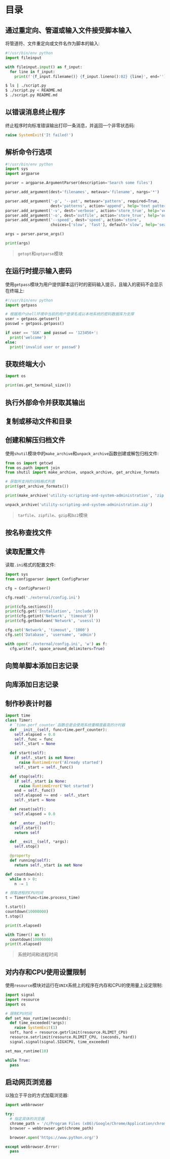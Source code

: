 # 目录

## 通过重定向、管道或输入文件接受脚本输入

将管道符、文件重定向或文件名作为脚本的输入:

```py
#!/usr/bin/env python
import fileinput

with fileinput.input() as f_input:
  for line in f_input:
    print(f'{f_input.filename()} {f_input.lineno():02} {line}', end='')

```

```sh
$ ls | ./script.py
$ ./script.py < README.md
$ ./script.py README.md

```

## 以错误消息终止程序

终止程序时向标准错误输出打印一条消息，并返回一个非零状态码:

```py
raise SystemExit('It failed!')

```

## 解析命令行选项

```py
#!/usr/bin/env python
import sys
import argparse

parser = argparse.ArgumentParser(description='Search some files')

parser.add_argument(dest='filenames', metavar='filename', nargs='*')

parser.add_argument('-p', '--pat', metavar='pattern', required=True, 
                    dest='patterns', action='append', help='text pattern to search for')
parser.add_argument('-v', dest='verbose', action='store_true', help='verbose mode')
parser.add_argument('-o', dest='outfile', action='store_true', help='output file')
parser.add_argument('--speed', dest='speed', action='store', 
                    choices=['slow', 'fast'], default='slow', help='search speed')

args = parser.parse_args()

print(args)

```

> `getopt`和`optparse`模块


## 在运行时提示输入密码

使用`getpass`模块为用户提供脚本运行时的密码输入提示，且输入的密码不会显示在终端上:

```py
#!/usr/bin/env python
import getpass

# 根据用户shell环境中当前的用户登录名或以本地系统的密码数据库为支撑
user = getpass.getuser()
passwd = getpass.getpass()

if user == 'SGK' and passwd == '123456+':
  print('welcome')
else:
  print('invalid user or passwd')

```

## 获取终端大小

```py
import os

print(os.get_terminal_size())

```

## 执行外部命令并获取其输出

## 复制或移动文件和目录

## 创建和解压归档文件

使用`shutil`模块中的`make_archive`和`unpack_archive`函数创建或解包归档文件:

```py
from os import getcwd
from os.path import join
from shutil import make_archive, unpack_archive, get_archive_formats

# 获取所支持的归档格式列表
print(get_archive_formats())

print(make_archive('utility-scripting-and-system-administration', 'zip', '.', verbose=1, dry_run=True))

unpack_archive('utility-scripting-and-system-administration.zip')

```

> `tarfile`、`zipfile`、`gzip`和`bz2`模块

## 按名称查找文件

## 读取配置文件

读取`.ini`格式的配置文件:

```py
import sys
from configparser import ConfigParser

cfg = ConfigParser()

cfg.read('./external/config.ini')

print(cfg.sections())
print(cfg.get('Installation', 'include'))
print(cfg.getint('Network', 'timeout'))
print(cfg.getboolean('Network', 'usessl'))

cfg.set('Network', 'timeout', '1000')
cfg.set('Database', 'username', 'admin')

with open('./external/config.ini', 'w') as f:
  cfg.write(f, space_around_delimiters=True)

```


## 向简单脚本添加日志记录

## 向库添加日志记录

## 制作秒表计时器

```py
import time
class Timer:
  # `time.perf_counter`函数总是会使用系统重精度最高的计时器
  def __init__(self, func=time.perf_counter):
    self.elapsed = 0.0
    self._func = func
    self._start = None

  def start(self):
    if self._start is not None:
      raise RuntimeError('Already started')
    self._start = self._func()

  def stop(self):
    if self._start is None:
      raise RuntimeError('Not started')
    end = self._func()
    self.elapsed += end - self._start
    self._start = None

  def reset(self):
    self.elapsed = 0.0

  def __enter__(self):
    self.start()
    return self

  def __exit__(self, *args):
    self.stop()

  @property
  def running(self):
    return self._start is not None

def countdown(n):
  while n > 0:
    n -= 1

# 获取进程的CPU时间
t = Timer(func=time.process_time)

t.start()
countdown(10000000)
t.stop()

print(t.elapsed)

with Timer() as t:
  countdown(10000000)
print(t.elapsed)

```

> 系统时间和进程时间

## 对内存和CPU使用设置限制

使用`resource`模块对运行在`UNIX`系统上的程序在内存和CPU的使用量上设定限制:

```py
import signal
import resource
import os

# 限制CPU时间
def set_max_runtime(seconds):
  def time_exceeded(*args):
    raise SystemExit(1)
  soft, hard = resource.getrlimit(resource.RLIMIT_CPU)
  resource.setrlimit(resource.RLIMIT_CPU, (seconds, hard))
  signal.signal(signal.SIGXCPU, time_exceeded)

set_max_runtime(10)

while True:
  pass


```

## 启动网页浏览器

以独立于平台的方式加载浏览器:

```py
import webbrowser

try:
  # 指定具体的浏览器
  chrome_path = '/c/Program Files (x86)/Google/Chrome/Application/chrome'
  browser = webbrowser.get(chrome_path)

  browser.open('https://www.python.org/')

except webbrowser.Error:
  pass

```
